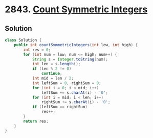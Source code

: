 # 2843. [Count Symmetric Integers](https://leetcode.com/problems/count-symmetric-integers/description/?envType=daily-question&envId=2025-04-11)

## Solution 

```java
class Solution {
    public int countSymmetricIntegers(int low, int high) {
        int res = 0;
        for (int num = low; num <= high; num++) {
            String s = Integer.toString(num);
            int len = s.length();
            if (len % 2 != 0)
                continue;
            int mid = len / 2;
            int leftSum = 0, rightSum = 0;
            for (int i = 0; i < mid; i++)
                leftSum += s.charAt(i) - '0';
            for (int i = mid; i < len; i++)
                rightSum += s.charAt(i) - '0';
            if (leftSum == rightSum)
                res++;
        }
        return res;
    }
}
```
